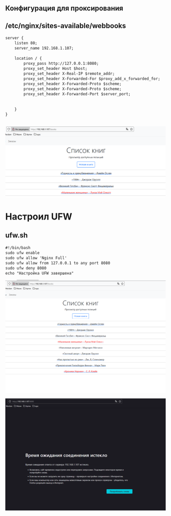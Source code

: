 ## Конфигурация для проксирования 

## /etc/nginx/sites-available/webbooks
```
server {
    listen 80;
    server_name 192.168.1.107;

    location / {
        proxy_pass http://127.0.0.1:8080;
        proxy_set_header Host $host;
        proxy_set_header X-Real-IP $remote_addr;
        proxy_set_header X-Forwarded-For $proxy_add_x_forwarded_for;
        proxy_set_header X-Forwarded-Proto $scheme;
        proxy_set_header X-Forwarded-Proto $scheme;
        proxy_set_header X-Forwarded-Port $server_port;


    }
}
```
![alt text](image.png)
----------------------------------


# Настроил UFW

## ufw.sh
```
#!/bin/bash
sudo ufw enable
sudo ufw allow 'Nginx Full'
sudo ufw allow from 127.0.0.1 to any port 8080
sudo ufw deny 8080
echo "Настройка UFW завершена"
```
![alt text](image-1.png)

![alt text](image-2.png)